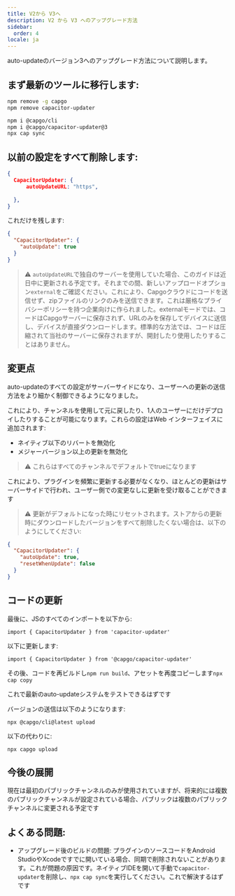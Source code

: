 ```yaml
---
title: V2から V3へ
description: V2 から V3 へのアップグレード方法
sidebar:
  order: 4
locale: ja
---
```


auto-updateのバージョン3へのアップグレード方法について説明します。

## まず最新のツールに移行します:

```bash
npm remove -g capgo
npm remove capacitor-updater

npm i @capgo/cli
npm i @capgo/capacitor-updater@3
npx cap sync
```

## 以前の設定をすべて削除します:

```json
{
  CapacitorUpdater: {
      autoUpdateURL: "https",
      
  },
}
```

これだけを残します:

```json
{
  "CapacitorUpdater": {
    "autoUpdate": true
  }
}
```

> ⚠️ `autoUpdateURL`で独自のサーバーを使用していた場合、このガイドは近日中に更新される予定です。それまでの間、新しいアップロードオプション`external`をご確認ください。これにより、Capgoクラウドにコードを送信せず、zipファイルのリンクのみを送信できます。これは厳格なプライバシーポリシーを持つ企業向けに作られました。externalモードでは、コードはCapgoサーバーに保存されず、URLのみを保存してデバイスに送信し、デバイスが直接ダウンロードします。標準的な方法では、コードは圧縮されて当社のサーバーに保存されますが、開封したり使用したりすることはありません。

## 変更点

auto-updateのすべての設定がサーバーサイドになり、ユーザーへの更新の送信方法をより細かく制御できるようになりました。

これにより、チャンネルを使用して元に戻したり、1人のユーザーにだけデプロイしたりすることが可能になります。これらの設定はWeb インターフェイスに追加されます:

* ネイティブ以下のリバートを無効化
* メジャーバージョン以上の更新を無効化

> ⚠️ これらはすべてのチャンネルでデフォルトでtrueになります

これにより、プラグインを頻繁に更新する必要がなくなり、ほとんどの更新はサーバーサイドで行われ、ユーザー側での変更なしに更新を受け取ることができます

> ⚠️ 更新がデフォルトになった時にリセットされます。ストアからの更新時にダウンロードしたバージョンをすべて削除したくない場合は、以下のようにしてください:

```json
{
  "CapacitorUpdater": {
    "autoUpdate": true,
    "resetWhenUpdate": false
  }
}
```

## コードの更新

最後に、JSのすべてのインポートを以下から:

```
import { CapacitorUpdater } from 'capacitor-updater'
```

以下に更新します:

```
import { CapacitorUpdater } from '@capgo/capacitor-updater'
```

その後、コードを再ビルドし`npm run build`、アセットを再度コピーします`npx cap copy`

これで最新のauto-updateシステムをテストできるはずです

バージョンの送信は以下のようになります:

```
npx @capgo/cli@latest upload
```

以下の代わりに:

```
npx capgo upload
```

## 今後の展開

現在は最初のパブリックチャンネルのみが使用されていますが、将来的には複数のパブリックチャンネルが設定されている場合、パブリックは複数のパブリックチャンネルに変更される予定です

## よくある問題:

* アップグレード後のビルドの問題: プラグインのソースコードをAndroid StudioやXcodeですでに開いている場合、同期で削除されないことがあります。これが問題の原因です。ネイティブIDEを開いて手動で`capacitor-updater`を削除し、`npx cap sync`を実行してください。これで解決するはずです